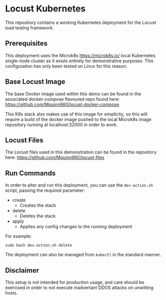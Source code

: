 # Locust Kubernetes

This repository contains a working Kubernetes deployment for
the Locust load testing framework.

## Prerequisites

This deployment uses the Microk8s https://microk8s.io/
local Kubernetes single-node cluster as it exists entirely
for demonstrative purposes. This configuration has only 
been tested on Linux for this reason.

## Base Locust Image

The base Docker image used within this demo can be found in
the associated docker-compose flavoured repo found here: 
https://github.com/Mquinn960/locust-docker-compose

This K8s stack also makes use of this image for simplicity,
so this will require a build of the docker image pushed to
the local Microk8s image repository running at localhost:32000
in order to work.

## Locust Files

The Locust files used in this demonstration can be found in
the repository here: https://github.com/Mquinn960/locust-files

## Run Commands

In order to alter and run this deployment, you can use the
```dev-action.sh``` script, passing the required parameter:

- create
  - Creates the stack 
- delete
  - Deletes the stack
- apply
  - Applies any config changes to the running deployment

For example:

```sudo bash dev-action.sh delete```

The deployment can also be managed from ```kubectl``` in
the standard manner.

## Disclaimer

This setup is not intended for production usage, and care
should be exercised in order to not execute inadvertant
DDOS attacks on unwitting hosts.